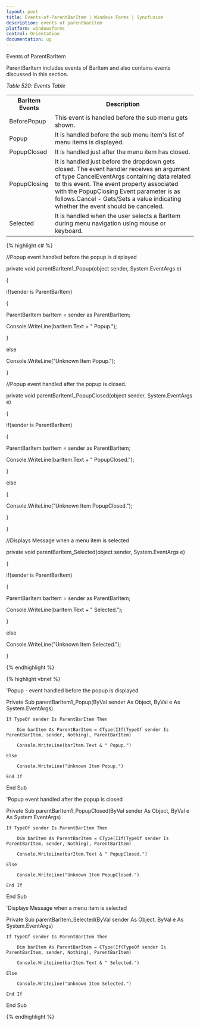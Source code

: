 ```yaml
---
layout: post
title: Events-of-ParentBarItem | Windows Forms | Syncfusion
description: events of parentbaritem
platform: windowsforms
control: Orientation
documentation: ug
---
```


 Events of ParentBarItem

ParentBarItem includes events of BarItem and also contains events discussed in this section. 

_Table_ _520_: _Events Table_

<table>
<tr>
<th>
BarItem Events</th><th>
Description</th></tr>
<tr>
<td>
BeforePopup</td><td>
This event is handled before the sub menu gets shown.</td></tr>
<tr>
<td>
Popup</td><td>
It is handled before the sub menu item's list of menu items is displayed.</td></tr>
<tr>
<td>
PopupClosed</td><td>
It is handled just after the menu item has closed.</td></tr>
<tr>
<td>
PopupClosing</td><td>
It is handled just before the dropdown gets closed. The event handler receives an argument of type CancelEventArgs containing data related to this event. The event property associated with the PopupClosing Event parameter is as follows.Cancel - Gets/Sets a value indicating whether the event should be canceled.</td></tr>
<tr>
<td>
Selected</td><td>
It is handled when the user selects a BarItem during menu navigation using mouse or keyboard.</td></tr>
</table>


{% highlight c# %}



//Popup event handled before the popup is displayed

private void parentBarItem1_Popup(object sender, System.EventArgs e)

{

if(sender is ParentBarItem)

{

ParentBarItem barItem = sender as ParentBarItem;

Console.WriteLine(barItem.Text + " Popup.");

}

else

Console.WriteLine("Unknown Item Popup.");

}



//Popup event handled after the popup is closed.

private void parentBarItem1_PopupClosed(object sender, System.EventArgs e)

{

if(sender is ParentBarItem)

{

ParentBarItem barItem = sender as ParentBarItem;

Console.WriteLine(barItem.Text + " PopupClosed.");

}

else

{

Console.WriteLine("Unknown Item PopupClosed.");

}

}



//Displays Message when a menu item is selected

private void parentBarItem_Selected(object sender, System.EventArgs e)

{

if(sender is ParentBarItem)

{

ParentBarItem barItem = sender as ParentBarItem;

Console.WriteLine(barItem.Text + " Selected.");

}

else

Console.WriteLine("Unknown Item Selected.");

}

{% endhighlight %}

{% highlight vbnet %}



'Popup - event handled before the popup is displayed

Private Sub parentBarItem1_Popup(ByVal sender As Object, ByVal e As System.EventArgs)

    If TypeOf sender Is ParentBarItem Then

        Dim barItem As ParentBarItem = CType(IIf(TypeOf sender Is ParentBarItem, sender, Nothing), ParentBarItem)

        Console.WriteLine(barItem.Text & " Popup.")

    Else

        Console.WriteLine("Unknown Item Popup.")

    End If

End Sub



'Popup event handled after the popup is closed

Private Sub parentBarItem1_PopupClosed(ByVal sender As Object, ByVal e As System.EventArgs)

    If TypeOf sender Is ParentBarItem Then

        Dim barItem As ParentBarItem = CType(IIf(TypeOf sender Is ParentBarItem, sender, Nothing), ParentBarItem)

        Console.WriteLine(barItem.Text & " PopupClosed.")

    Else

        Console.WriteLine("Unknown Item PopupClosed.")

    End If

End Sub



'Displays Message when a menu item is selected

Private Sub parentBarItem_Selected(ByVal sender As Object, ByVal e As System.EventArgs)

    If TypeOf sender Is ParentBarItem Then

        Dim barItem As ParentBarItem = CType(If(TypeOf sender Is ParentBarItem, sender, Nothing), ParentBarItem)

        Console.WriteLine(barItem.Text & " Selected.")

    Else

        Console.WriteLine("Unknown Item Selected.")

    End If

End Sub

{% endhighlight %}

